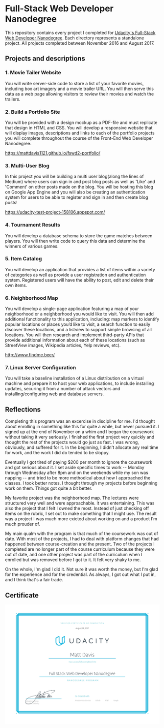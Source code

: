 # Full-Stack Web Developer Nanodegree
This repository contains every project I completed for [Udacity's Full-Stack Web Developer Nanodegree](https://www.udacity.com/course/full-stack-web-developer-nanodegree--nd004). Each directory represents a standalone project. All projects completed between November 2016 and August 2017.

## Projects and descriptions

### 1. Movie Tailer Website
You will write server-side code to store a list of your favorite movies, including box art imagery and a movie trailer URL. You will then serve this data as a web page allowing visitors to review their movies and watch the trailers.

### 2. Build a Portfolio Site
You will be provided with a design mockup as a PDF-file and must replicate that design in HTML and CSS. You will develop a responsive website that will display images, descriptions and links to each of the portfolio projects you will complete throughout the course of the Front-End Web Developer Nanodegree.

https://mattdavis1121.github.io/fswd2-portfolio/

### 3. Multi-User Blog
In this project you will be building a multi user blog(along the lines of Medium) where users can sign in and post blog posts as well as 'Like' and 'Comment' on other posts made on the blog. You will be hosting this blog on Google App Engine and you will also be creating an authentication system for users to be able to register and sign in and then create blog posts!

https://udacity-test-project-158106.appspot.com/

### 4. Tournament Results
You will develop a database schema to store the game matches between players. You will then write code to query this data and determine the winners of various games.

### 5. Item Catalog
You will develop an application that provides a list of items within a variety of categories as well as provide a user registration and authentication system. Registered users will have the ability to post, edit and delete their own items.

### 6. Neighborhood Map
You will develop a single-page application featuring a map of your neighborhood or a neighborhood you would like to visit. You will then add additional functionality to this application, including: map markers to identify popular locations or places you’d like to visit, a search function to easily discover these locations, and a listview to support simple browsing of all locations. You will then research and implement third-party APIs that provide additional information about each of these locations (such as StreetView images, Wikipedia articles, Yelp reviews, etc).

http://www.findme.beer/

### 7. Linux Server Configuration
You will take a baseline installation of a Linux distribution on a virtual machine and prepare it to host your web applications, to include installing updates, securing it from a number of attack vectors and installing/configuring web and database servers.

## Reflections
Completing this program was an excercise in discipline for me. I'd thought about enrolling in something like this for quite a while, but never pursued it. I signed up at the end of November on a whim and I began the coursework without taking it very seriously. I finished the first project very quickly and thought the rest of the projects would go just as fast. I was wrong, obviously, and suffered for it. In the beginning, I didn't allocate any real time for work, and the work I did do tended to be sloppy.

Eventually I got tired of paying $200 per month to ignore the coursework and got serious about it. I set aside specific times to work -- Monday through Wednesday after 8pm and on the weekends while my son was napping -- and tried to be more methodical about how I approached the classes. I took better notes. I thought through my projects before beginning work on them. Things got quite a bit better.

My favorite project was the neighborhood map. The lectures were structured very well and were approachable. It was entertaining. This was also the project that I felt I owned the most. Instead of just checking off items on the rubric, I set out to make something that I might use. The result was a project I was much more exicted about working on and a product I'm much prouder of.

My main qualm with the program is that much of the coursework was out of date. With most of the projects, I had to deal with platform changes that had happened between course-creation and the present. Two of the projects I completed are no longer part of the course curriculum because they were out of date, and one other project was part of the curriculum when I enrolled but was removed before I got to it. It felt very shaky to me.

On the whole, I'm glad I did it. Not sure it was worth the money, but I'm glad for the experience and for the credential. As always, I got out what I put in, and I think that's a fair trade.

## Certificate
![certificate of completion](https://raw.githubusercontent.com/mattdavis1121/udacity-fwsd/master/certificate.jpg)
